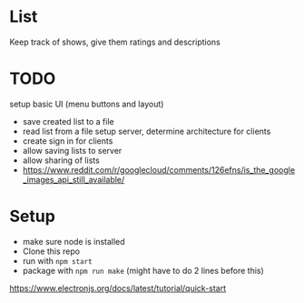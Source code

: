 # List
Keep track of shows, give them ratings and descriptions

# TODO
setup basic UI (menu buttons and layout)
- save created list to a file
- read list from a file
setup server, determine architecture for clients
- create sign in for clients
- allow saving lists to server
- allow sharing of lists
- https://www.reddit.com/r/googlecloud/comments/126efns/is_the_google_images_api_still_available/

# Setup
- make sure node is installed
- Clone this repo
- run with `npm start`
- package with `npm run make` (might have to do 2 lines before this)

https://www.electronjs.org/docs/latest/tutorial/quick-start
